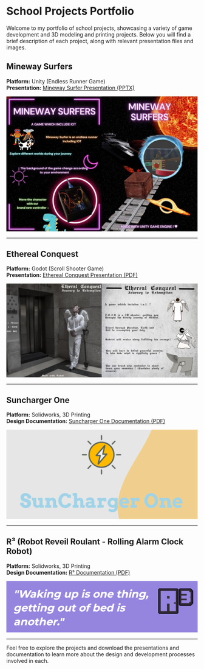 # School Projects Portfolio

Welcome to my portfolio of school projects, showcasing a variety of game development and 3D modeling and printing projects. Below you will find a brief description of each project, along with relevant presentation files and images.

## Mineway Surfers
**Platform:** Unity (Endless Runner Game)  
**Presentation:** [Mineway Surfer Presentation (PPTX)](Mineway.pptx)

![Mineway Surfer Image](img/Mineway.webp)

---

## Ethereal Conquest
**Platform:** Godot (Scroll Shooter Game)  
**Presentation:** [Ethereal Conquest Presentation (PDF)](Ethereal.pdf)

![Ethereal Conquest Image](img/Ethereal.webp)

---

## Suncharger One
**Platform:** Solidworks, 3D Printing  
**Design Documentation:** [Suncharger One Documentation (PDF)](link-to-pdf)

![Suncharger One Image](img/Suncharger.webp)

---

## R³ (Robot Reveil Roulant - Rolling Alarm Clock Robot)
**Platform:** Solidworks, 3D Printing  
**Design Documentation:** [R³ Documentation (PDF)](link-to-pdf)

![R³ Image](img/alarm.webp)

---

Feel free to explore the projects and download the presentations and documentation to learn more about the design and development processes involved in each.

